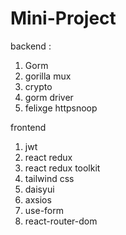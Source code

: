 ﻿# Mini-Project
backend :

1. Gorm
2. gorilla mux
3. crypto
4. gorm driver
5. felixge httpsnoop

frontend
1. jwt
2. react redux
3. react redux toolkit
4. tailwind css
5. daisyui
6. axsios
7. use-form
8. react-router-dom
